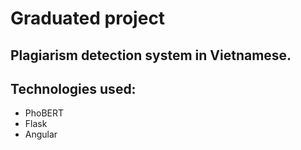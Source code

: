 # Graduated project

## Plagiarism detection system in Vietnamese.
## Technologies used:
- PhoBERT
- Flask
- Angular